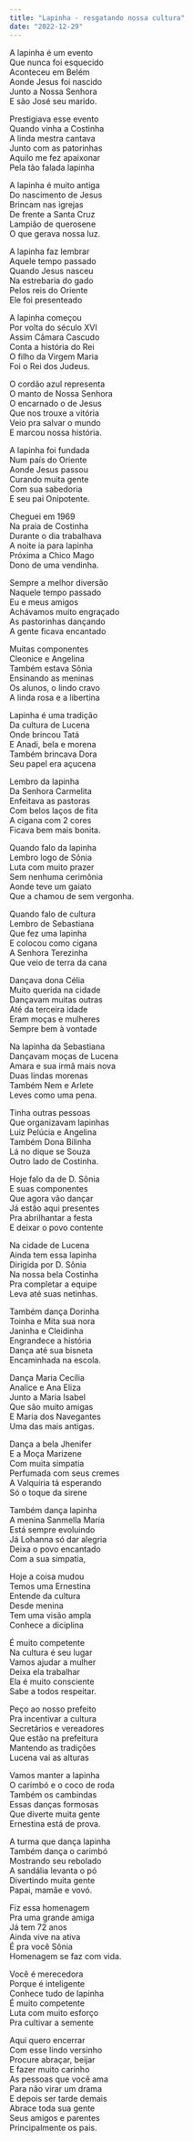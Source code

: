 ```yaml
---
title: "Lapinha - resgatando nossa cultura"
date: "2022-12-29"
---
```


A lapinha é um evento  
Que nunca foi esquecido  
Aconteceu em Belém  
Aonde Jesus foi nascido  
Junto a Nossa Senhora  
E são José seu marido.  

Prestigiava esse evento  
Quando vinha a Costinha  
A linda mestra cantava  
Junto com as patorinhas  
Aquilo me fez  apaixonar  
Pela tão falada lapinha  

A lapinha é muito antiga  
Do nascimento de Jesus  
Brincam nas igrejas  
De frente a Santa Cruz  
Lampião de querosene  
O que gerava nossa luz.  

A lapinha faz lembrar  
Aquele tempo passado  
Quando Jesus nasceu  
Na estrebaria do gado  
Pelos reis do Oriente  
Ele foi presenteado  

<!-- pagebreak -->

A lapinha começou  
Por volta do século XVI  
Assim Câmara Cascudo  
Conta a história do Rei  
O filho da Virgem Maria  
Foi o Rei dos Judeus.  

O cordão azul representa  
O manto de Nossa Senhora  
O encarnado o de Jesus  
Que nos trouxe a vitória  
Veio pra salvar o mundo  
E marcou nossa história.  

A lapinha foi fundada  
Num país do Oriente  
Aonde Jesus passou  
Curando muita gente  
Com sua sabedoria  
E seu pai Onipotente.  

Cheguei em 1969  
Na praia de Costinha  
Durante o dia trabalhava  
A noite ia para lapinha  
Próxima a Chico Mago  
Dono de uma vendinha.  

<!-- pagebreak -->

Sempre a melhor diversão  
Naquele tempo passado  
Eu e meus amigos  
Achávamos muito engraçado  
As pastorinhas dançando  
A gente ficava encantado  

Muitas componentes  
Cleonice e Angelina  
Também estava Sônia  
Ensinando as meninas  
Os alunos, o lindo cravo  
A linda rosa e a libertina  

Lapinha é uma tradição  
Da cultura de Lucena  
Onde brincou Tatá  
E Anadi, bela e morena  
Também brincava Dora  
Seu papel era açucena  

Lembro da lapinha  
Da Senhora Carmelita  
Enfeitava as pastoras  
Com belos laços de fita  
A cigana com 2 cores  
Ficava bem mais bonita.  

<!-- pagebreak -->

Quando falo da lapinha  
Lembro logo de Sônia  
Luta com muito prazer  
Sem nenhuma cerimônia  
Aonde teve um gaiato  
Que a chamou de sem vergonha.  

Quando falo de cultura  
Lembro de Sebastiana  
Que fez uma lapinha  
E colocou como cigana  
A Senhora Terezinha  
Que veio de terra da cana  

Dançava dona Célia  
Muito querida na cidade  
Dançavam muitas outras  
Até da terceira idade  
Eram moças e mulheres  
Sempre bem à vontade  

Na lapinha da Sebastiana  
Dançavam moças de Lucena  
Amara e sua irmã mais nova  
Duas lindas morenas  
Também Nem e Arlete  
Leves como uma pena.  

<!-- pagebreak -->

Tinha outras pessoas  
Que organizavam lapinhas  
Luiz Pelúcia e Angelina  
Também Dona Bilinha  
Lá no dique se Souza  
Outro lado de Costinha.  

Hoje falo da de D. Sônia  
E suas componentes  
Que agora vão dançar  
Já estão aqui presentes  
Pra abrilhantar a festa  
E deixar o povo contente  

Na cidade de Lucena  
Ainda tem essa lapinha  
Dirigida por D. Sônia  
Na nossa bela Costinha  
Pra completar a equipe  
Leva até suas netinhas.  

Também dança Dorinha  
Toinha e Mita sua nora  
Janinha e Cleidinha  
Engrandece a história  
Dança até sua bisneta  
Encaminhada na escola.  

<!-- pagebreak -->

Dança Maria Cecília  
Analice e Ana Eliza  
Junto a Maria Isabel  
Que são muito amigas  
E Maria dos Navegantes  
Uma das mais antigas.  

Dança a bela Jhenifer  
E a Moça Marizene  
Com muita simpatia  
Perfumada com seus cremes  
A Valquíria tá esperando  
Só o toque da sirene  

Também dança lapinha  
A menina Sanmella Maria  
Está sempre evoluindo  
Já Lohanna só dar alegria  
Deixa o povo encantado  
Com a sua simpatia,  

Hoje a coisa mudou  
Temos uma Ernestina  
Entende da cultura  
Desde menina  
Tem uma visão ampla  
Conhece a diciplina  

<!-- pagebreak -->

É muito competente  
Na cultura é seu lugar  
Vamos ajudar a mulher  
Deixa ela trabalhar  
Ela é muito consciente  
Sabe a todos respeitar.  

Peço ao nosso prefeito  
Pra incentivar a cultura  
Secretários e vereadores  
Que estão na prefeitura  
Mantendo as tradições  
Lucena vai as alturas  

Vamos manter a lapinha  
O carimbó e o coco de roda  
Também os cambindas  
Essas danças formosas  
Que diverte muita gente  
Ernestina está de prova.  

A turma que dança lapinha  
Também dança o carimbó  
Mostrando seu rebolado  
A sandália levanta o pó  
Divertindo muita gente  
Papai, mamãe e vovó.  

<!-- pagebreak -->

Fiz essa homenagem  
Pra uma grande amiga  
Já tem 72 anos  
Ainda vive na ativa  
É pra você Sônia  
Homenagem se faz com vida.  

Você é merecedora  
Porque é inteligente  
Conhece tudo de lapinha  
É muito competente  
Luta com muito esforço  
Pra cultivar a semente  

Aqui quero encerrar  
Com esse lindo versinho  
Procure abraçar, beijar  
E fazer muito carinho  
As pessoas que você ama  
Para não virar um drama  
E depois ser tarde demais  
Abrace toda sua gente  
Seus amigos e parentes  
Principalmente os pais.
